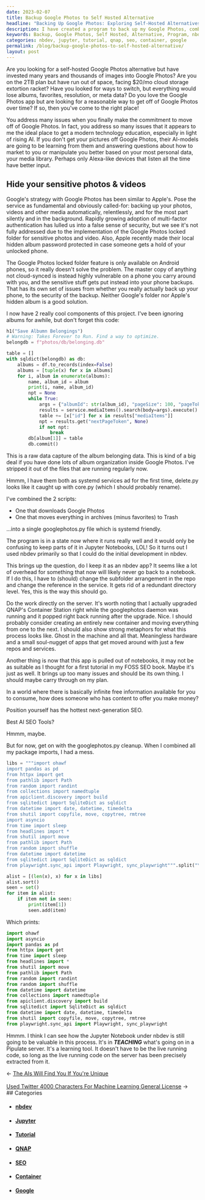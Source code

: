 ```yaml
---
date: 2023-02-07
title: Backup Google Photos to Self Hosted Alternative
headline: "Backing Up Google Photos: Exploring Self-Hosted Alternatives"
description: I have created a program to back up my Google Photos, combining two scripts into a single file. I am now considering whether to keep the program as an nbdev app, and am exploring options to transition it from a notebook to a server. I am also considering not using the app in my FOSS SEO book, but recognize the value of the Jupyter Notebook under nbdev. Come read about my journey to make the best decision for my program!
keywords: Backup, Google Photos, Self Hosted, Alternative, Program, nbdev, App, Notebook, Server, QNAP, Container Station, Upgrade, Container, Metaphor, Tutorial, FOSS, SEO, Book, Jupyter
categories: nbdev, jupyter, tutorial, qnap, seo, container, google
permalink: /blog/backup-google-photos-to-self-hosted-alternative/
layout: post
---
```



Are you looking for a self-hosted Google Photos alternative but have invested
many years and thousands of images into Google Photos? Are you on the 2TB plan
but have run out of space, facing $20/mo cloud storage extortion racket? Have
you looked for ways to switch, but everything would lose albums, favorites,
resolution, or meta data? Do you love the Google Photos app but are looking for
a reasonable way to get off of Google Photos over time? If so, then you've come
to the right place!

You address many issues when you finally make the commitment to move off of
Google Photos. In fact, you address so many issues that it appears to me the
ideal place to get a modern technology education, especially in light of rising
AI. If you don't get your pictures off Google Photos, their AI-models are going
to be learning from them and answering questions about how to market to you or
manipulate you better based on your most personal data, your media library.
Perhaps only Alexa-like devices that listen all the time have better input.

## Hide your sensitive photos & videos

Google's strategy with Google Photos has been similar to Apple's. Pose the
service as fundamental and obviously called-for: backing up your photos, videos
and other media automatically, relentlessly, and for the most part silently and
in the background. Rapidly growing adoption of multi-factor authentication has
lulled us into a false sense of security, but we see it's not fully addressed
due to the implementation of the Google Photos locked folder for sensitive
photos and video. Also, Apple recently made their local hidden album password
protected in case someone gets a hold of your unlocked phone.

The Google Photos locked folder feature is only available on Android phones, so
it really doesn't solve the problem. The master copy of anything not
cloud-synced is instead highly vulnerable on a phone you carry around with you,
and the sensitive stuff gets put instead into your phone backups. That has its
own set of issues from whether you really actually back up your phone, to the
security of the backup. Neither Google's folder nor Apple's hidden album is a
good solution.

I now have 2 really cool components of this project. I've been ignoring albums
for awhile, but don't forget this code:

```python
h1("Save Albumn Belongings")
# Warning: Takes Forever to Run. Find a way to optimize.
belongdb = f"photos/db/belonging.db"

table = []
with sqldict(belongdb) as db:
    albums = df.to_records(index=False)
    albums = [tuple(x) for x in albums]
    for i, album in enumerate(albums):
        name, album_id = album
        print(i, name, album_id)
        npt = None
        while True:
            args = {"albumId": str(album_id), "pageSize": 100, "pageToken": npt}
            results = service.mediaItems().search(body=args).execute()
            table += [x["id"] for x in results["mediaItems"]]
            npt = results.get("nextPageToken", None)
            if not npt:
                break
        db[album[1]] = table
        db.commit()
```

This is a raw data capture of the album belonging data. This is kind of a big
deal if you have done lots of album organization inside Google Photos. I've
stripped it out of the files that are running regularly now.

Hmmm, I have them both as systemd services ad for the first time, delete.py
looks like it caught up with core.py (which I should probably rename).

I've combined the 2 scripts:

- One that downloads Google Photos
- One that moves everything in archives (minus favorites) to Trash

...into a single googlephotos.py file which is systemd friendly.

The program is in a state now where it runs really well and it would only be
confusing to keep parts of it in Jupyter Notebooks, LOL! So it turns out I used
nbdev primarily so that I could do the initial development in nbdev.

This brings up the question, do I keep it as an nbdev app? It seems like a lot
of overhead for something that now will likely never go back to a notebook. If
I do this, I have to (should) change the subfolder arrangement in the repo and
change the reference in the service. It gets rid of a redundant directory
level. Yes, this is the way this should go.

Do the work directly on the server. It's worth noting that I actually upgraded
QNAP's Container Station right while the googlephotos daemon was running and it
popped right back running after the upgrade. Nice. I should probably consider
creating an entirely new container and moving everything from one to the next.
I should also show strong metaphors for what this process looks like. Ghost in
the machine and all that. Meaningless hardware and a small soul-nugget of apps
that get moved around with just a few repos and services.

Another thing is now that this app is pulled out of notebooks, it may not be as
suitable as I thought for a first tutorial in my FOSS SEO book. Maybe it's just
as well. It brings up too many issues and should be its own thing. I should
maybe carry through on my plan.

In a world where there is basically infinite free information available for you
to consume, how does someone who has content to offer you make money?

Position yourself has the hottest next-generation SEO.

Best AI SEO Tools?

Hmmm, maybe.

But for now, get on with the googlephotos.py cleanup. When I combined all my
package imports, I had a mess.

```python
libs = """import ohawf
import pandas as pd
from httpx import get
from pathlib import Path
from random import randint
from collections import namedtuple
from apiclient.discovery import build
from sqlitedict import SqliteDict as sqldict
from datetime import date, datetime, timedelta
from shutil import copyfile, move, copytree, rmtree
import asyncio
from time import sleep
from headlines import *
from shutil import move
from pathlib import Path
from random import shuffle
from datetime import datetime
from sqlitedict import SqliteDict as sqldict
from playwright.sync_api import Playwright, sync_playwright""".split("\n")

alist = [(len(x), x) for x in libs]
alist.sort()
seen = set()
for item in alist:
    if item not in seen:
        print(item[1])
        seen.add(item)
```

Which prints:

```python
import ohawf
import asyncio
import pandas as pd
from httpx import get
from time import sleep
from headlines import *
from shutil import move
from pathlib import Path
from random import randint
from random import shuffle
from datetime import datetime
from collections import namedtuple
from apiclient.discovery import build
from sqlitedict import SqliteDict as sqldict
from datetime import date, datetime, timedelta
from shutil import copyfile, move, copytree, rmtree
from playwright.sync_api import Playwright, sync_playwright
```

Hmmm. I think I can see how the Jupyter Notebook under nbdev is still going to
be valuable in this process. It's in ***TEACHING*** what's going on in a
Pipulate server. It's a learning tool. It doesn't have to be the live running
code, so long as the live running code on the server has been precisely
extracted from it.


<div class="arrow-links"><div class="post-nav-prev"><span class="arrow">&larr;&nbsp;</span><a href="/blog/the-ais-will-find-you-if-you-re-unique/">The AIs Will Find You If You're Unique</a></div> &nbsp; <div class="post-nav-next"><a href="/blog/used-twitter-4000-characters-for-machine-learning-general-license/">Used Twitter 4000 Characters For Machine Learning General License</a><span class="arrow">&nbsp;&rarr;</span></div></div>
## Categories

<ul>
<li><h4><a href='/nbdev/'>nbdev</a></h4></li>
<li><h4><a href='/jupyter/'>Jupyter</a></h4></li>
<li><h4><a href='/tutorial/'>Tutorial</a></h4></li>
<li><h4><a href='/qnap/'>QNAP</a></h4></li>
<li><h4><a href='/seo/'>SEO</a></h4></li>
<li><h4><a href='/container/'>Container</a></h4></li>
<li><h4><a href='/google/'>Google</a></h4></li></ul>
